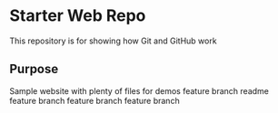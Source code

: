 # Starter Web Repo

This repository is for showing how Git and GitHub work

## Purpose

Sample website with plenty of files for demos
feature branch readme
feature branch
feature branch
feature branch
